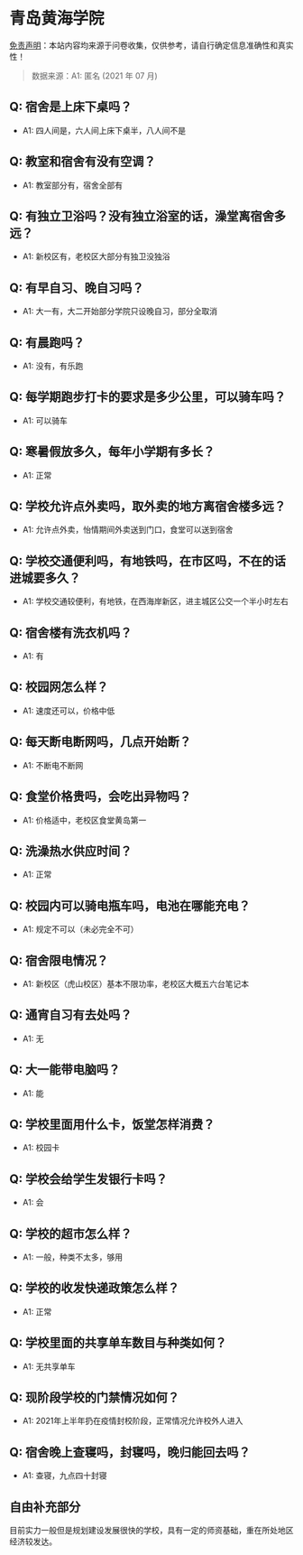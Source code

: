 # 青岛黄海学院

[免责声明](https://colleges.chat/#_3)：本站内容均来源于问卷收集，仅供参考，请自行确定信息准确性和真实性！

> 数据来源：A1: 匿名 (2021 年 07 月)

## Q: 宿舍是上床下桌吗？

- A1: 四人间是，六人间上床下桌半，八人间不是

## Q: 教室和宿舍有没有空调？

- A1: 教室部分有，宿舍全部有

## Q: 有独立卫浴吗？没有独立浴室的话，澡堂离宿舍多远？

- A1: 新校区有，老校区大部分有独卫没独浴

## Q: 有早自习、晚自习吗？

- A1: 大一有，大二开始部分学院只设晚自习，部分全取消

## Q: 有晨跑吗？

- A1: 没有，有乐跑

## Q: 每学期跑步打卡的要求是多少公里，可以骑车吗？

- A1: 可以骑车

## Q: 寒暑假放多久，每年小学期有多长？

- A1: 正常

## Q: 学校允许点外卖吗，取外卖的地方离宿舍楼多远？

- A1: 允许点外卖，怡情期间外卖送到门口，食堂可以送到宿舍

## Q: 学校交通便利吗，有地铁吗，在市区吗，不在的话进城要多久？

- A1: 学校交通较便利，有地铁，在西海岸新区，进主城区公交一个半小时左右

## Q: 宿舍楼有洗衣机吗？

- A1: 有

## Q: 校园网怎么样？

- A1: 速度还可以，价格中低

## Q: 每天断电断网吗，几点开始断？

- A1: 不断电不断网

## Q: 食堂价格贵吗，会吃出异物吗？

- A1: 价格适中，老校区食堂黄岛第一

## Q: 洗澡热水供应时间？

- A1: 正常

## Q: 校园内可以骑电瓶车吗，电池在哪能充电？

- A1: 规定不可以（未必完全不可）

## Q: 宿舍限电情况？

- A1: 新校区（虎山校区）基本不限功率，老校区大概五六台笔记本

## Q: 通宵自习有去处吗？

- A1: 无

## Q: 大一能带电脑吗？

- A1: 能

## Q: 学校里面用什么卡，饭堂怎样消费？

- A1: 校园卡

## Q: 学校会给学生发银行卡吗？

- A1: 会

## Q: 学校的超市怎么样？

- A1: 一般，种类不太多，够用

## Q: 学校的收发快递政策怎么样？

- A1: 正常

## Q: 学校里面的共享单车数目与种类如何？

- A1: 无共享单车

## Q: 现阶段学校的门禁情况如何？

- A1: 2021年上半年扔在疫情封校阶段，正常情况允许校外人进入

## Q: 宿舍晚上查寝吗，封寝吗，晚归能回去吗？

- A1: 查寝，九点四十封寝

## 自由补充部分

目前实力一般但是规划建设发展很快的学校，具有一定的师资基础，重在所处地区经济较发达。
